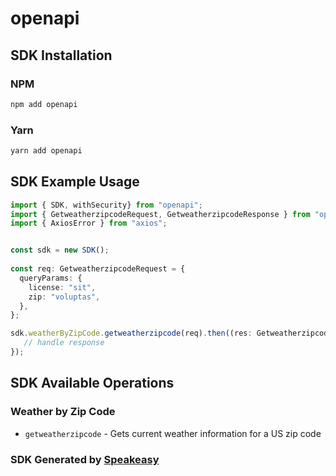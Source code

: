 # openapi

<!-- Start SDK Installation -->
## SDK Installation

### NPM

```bash
npm add openapi
```

### Yarn

```bash
yarn add openapi
```
<!-- End SDK Installation -->

## SDK Example Usage
<!-- Start SDK Example Usage -->
```typescript
import { SDK, withSecurity} from "openapi";
import { GetweatherzipcodeRequest, GetweatherzipcodeResponse } from "openapi/src/sdk/models/operations";
import { AxiosError } from "axios";


const sdk = new SDK();
    
const req: GetweatherzipcodeRequest = {
  queryParams: {
    license: "sit",
    zip: "voluptas",
  },
};

sdk.weatherByZipCode.getweatherzipcode(req).then((res: GetweatherzipcodeResponse | AxiosError) => {
   // handle response
});
```
<!-- End SDK Example Usage -->

<!-- Start SDK Available Operations -->
## SDK Available Operations

### Weather by Zip Code

* `getweatherzipcode` - Gets current weather information for a US zip code

<!-- End SDK Available Operations -->

### SDK Generated by [Speakeasy](https://docs.speakeasyapi.dev/docs/using-speakeasy/client-sdks)
